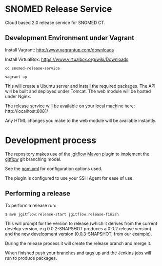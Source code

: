 SNOMED Release Service
======================

Cloud based 2.0 release service for SNOMED CT.

Development Environment under Vagrant
-------------------------------------
Install Vagrant: http://www.vagrantup.com/downloads

Install VirtualBox: https://www.virtualbox.org/wiki/Downloads

`cd snomed-release-service`

`vagrant up`

This will create a Ubuntu server and install the required packages.
The API will be built and deployed under Tomcat. The web module will be hosted under Nginx.

The release service will be available on your local machine here: http://localhost:8081/

Any HTML changes you make to the web module will be available instantly.

# Development process

The repository makes use of the [jgitflow Maven plugin](https://bitbucket.org/atlassian/jgit-flow/wiki/Home)
to implement the [gitflow](http://nvie.com/posts/a-successful-git-branching-model/) git branching model.

See the [pom.xml](pom.xml) for configuration options used.

The plugin is configured to use your SSH Agent for ease of use.

## Performing a release

To perform a release run:

```sh
$ mvn jgitflow:release-start jgitflow:release-finish
```

This will prompt for the version to release (which it derives from the
current develop version, e.g 0.0.2-SNAPSHOT produces a 0.0.2 release version) and the new development version (0.0.3-SNAPSHOT, from our example).

During the release process it will create the release branch and merge it.

When finished push your branches and tags up and the Jenkins jobs will run to produce packages.

